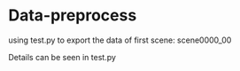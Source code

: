 # Data-preprocess

using test.py to export the data of first scene: scene0000_00

Details can be seen in test.py


